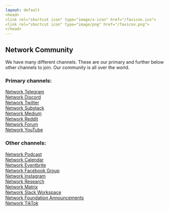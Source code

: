 ```yaml
---
layout: default
<head>
<link rel="shortcut icon" type="image/x-icon" href="/favicon.ico">
<link rel="shortcut icon" type="image/png" href="/favicon.png">
</head>
---
```

## Network Community
We have many different channels. These are our primary and further below other channels to join. Our community is all over the world.

### Primary channels:
<a href="https://t.me/networkfund" target="_blank">Network Telegram</a>
<br>
<a href="https://discord.gg/sCtK6YK" target="_blank">Network Discord</a>
<br>
<a href="https://twitter.com/networkfund" target="_blank">Network Twitter</a>
<br>
<a href="https://network.substack.com" target="_blank">Network Substack</a>
<br>
<a href="https://network.medium.com" target="_blank">Network Medium</a>
<br>
<a href="https://reddit.com/r/networkfund" target="_blank">Network Reddit</a>
<br>
<a href="https://forum.network.fund" target="_blank">Network Forum</a>
<br>
<a href="https://www.youtube.com/@networkfund" target="_blank">Network YouTube</a>
<br>

### Other channels:
<a href="https://anchor.fm/networkfund" target="_blank">Network Podcast</a>
<br>
<a href="https://calendar.google.com/calendar/u/0?cid=dG9kcTBvdGt2YzF1MXM5dG9kOTIxN3FzdWNAZ3JvdXAuY2FsZW5kYXIuZ29vZ2xlLmNvbQ" target="_blank">Network Calendar</a>
<br>
<a href="https://networkfund.eventbrite.com" target="_blank">Network Eventbrite</a>
<br>
<a href="https://facebook.com/groups/networkfund" target="_blank">Network Facebook Group</a>
<br>
<a href="https://instagram.com/networkfund" target="_blank">Network Instagram</a>
<br>
<a href="https://network.com.de" target="_blank">Network Research</a>
<br>
<a href="https://matrix.to/#/!XNSlHnqIwCumTmcAhm:matrix.org" target="_blank">Network Matrix</a>
<br>
<a href="https://networkfund.slack.com" target="_blank">Network Slack Workspace</a>
<br>
<a href="https://t.me/networkfoundation" target="_blank">Network Foundation Announcements</a>
<br>
<a href="https://tiktok.com/networkfund" target="_blank">Network TikTok</a>
<br>






